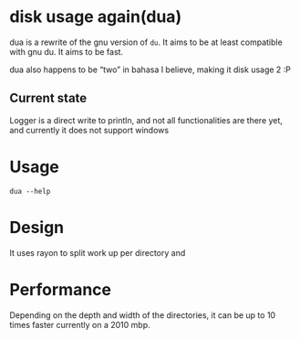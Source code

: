 # disk usage again(dua)

dua is a rewrite of the gnu version of `du`. It aims to be at least compatible with gnu du. It aims to be fast.

dua also happens to be “two” in bahasa I believe, making it disk usage 2 :P

## Current state

Logger is a direct write to println, and not all functionalities are there yet, and currently it does not support windows

# Usage

```
dua --help
```

# Design

It uses rayon to split work up per directory and

# Performance

Depending on the depth and width of the directories, it can be up to 10 times faster currently on a 2010 mbp.
